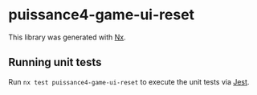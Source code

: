 # puissance4-game-ui-reset

This library was generated with [Nx](https://nx.dev).

## Running unit tests

Run `nx test puissance4-game-ui-reset` to execute the unit tests via [Jest](https://jestjs.io).
